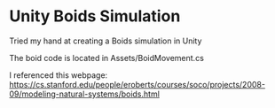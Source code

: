 # Unity Boids Simulation
 Tried my hand at creating a Boids simulation in Unity

The boid code is located in Assets/BoidMovement.cs

I referenced this webpage: https://cs.stanford.edu/people/eroberts/courses/soco/projects/2008-09/modeling-natural-systems/boids.html

